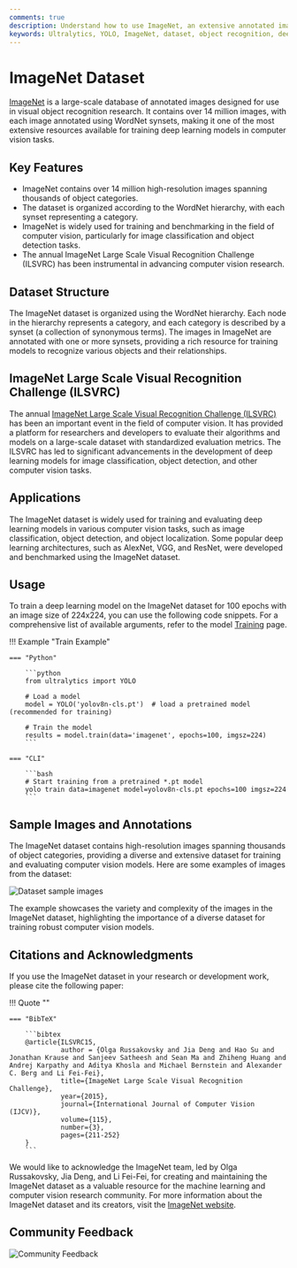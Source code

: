 ```yaml
---
comments: true
description: Understand how to use ImageNet, an extensive annotated image dataset for object recognition research, with Ultralytics YOLO models. Learn about its structure, usage, and significance in computer vision.
keywords: Ultralytics, YOLO, ImageNet, dataset, object recognition, deep learning, computer vision, machine learning, dataset training, model training, image classification, object detection
---
```


# ImageNet Dataset

[ImageNet](https://www.image-net.org/) is a large-scale database of annotated images designed for use in visual object recognition research. It contains over 14 million images, with each image annotated using WordNet synsets, making it one of the most extensive resources available for training deep learning models in computer vision tasks.

## Key Features

- ImageNet contains over 14 million high-resolution images spanning thousands of object categories.
- The dataset is organized according to the WordNet hierarchy, with each synset representing a category.
- ImageNet is widely used for training and benchmarking in the field of computer vision, particularly for image classification and object detection tasks.
- The annual ImageNet Large Scale Visual Recognition Challenge (ILSVRC) has been instrumental in advancing computer vision research.

## Dataset Structure

The ImageNet dataset is organized using the WordNet hierarchy. Each node in the hierarchy represents a category, and each category is described by a synset (a collection of synonymous terms). The images in ImageNet are annotated with one or more synsets, providing a rich resource for training models to recognize various objects and their relationships.

## ImageNet Large Scale Visual Recognition Challenge (ILSVRC)

The annual [ImageNet Large Scale Visual Recognition Challenge (ILSVRC)](https://image-net.org/challenges/LSVRC/) has been an important event in the field of computer vision. It has provided a platform for researchers and developers to evaluate their algorithms and models on a large-scale dataset with standardized evaluation metrics. The ILSVRC has led to significant advancements in the development of deep learning models for image classification, object detection, and other computer vision tasks.

## Applications

The ImageNet dataset is widely used for training and evaluating deep learning models in various computer vision tasks, such as image classification, object detection, and object localization. Some popular deep learning architectures, such as AlexNet, VGG, and ResNet, were developed and benchmarked using the ImageNet dataset.

## Usage

To train a deep learning model on the ImageNet dataset for 100 epochs with an image size of 224x224, you can use the following code snippets. For a comprehensive list of available arguments, refer to the model [Training](../../modes/train.md) page.

!!! Example "Train Example"

    === "Python"

        ```python
        from ultralytics import YOLO

        # Load a model
        model = YOLO('yolov8n-cls.pt')  # load a pretrained model (recommended for training)

        # Train the model
        results = model.train(data='imagenet', epochs=100, imgsz=224)
        ```

    === "CLI"

        ```bash
        # Start training from a pretrained *.pt model
        yolo train data=imagenet model=yolov8n-cls.pt epochs=100 imgsz=224
        ```

## Sample Images and Annotations

The ImageNet dataset contains high-resolution images spanning thousands of object categories, providing a diverse and extensive dataset for training and evaluating computer vision models. Here are some examples of images from the dataset:

![Dataset sample images](https://user-images.githubusercontent.com/26833433/239280348-3d8f30c7-6f05-4dda-9cfe-d62ad9faecc9.png)

The example showcases the variety and complexity of the images in the ImageNet dataset, highlighting the importance of a diverse dataset for training robust computer vision models.

## Citations and Acknowledgments

If you use the ImageNet dataset in your research or development work, please cite the following paper:

!!! Quote ""

    === "BibTeX"

        ```bibtex
        @article{ILSVRC15,
                 author = {Olga Russakovsky and Jia Deng and Hao Su and Jonathan Krause and Sanjeev Satheesh and Sean Ma and Zhiheng Huang and Andrej Karpathy and Aditya Khosla and Michael Bernstein and Alexander C. Berg and Li Fei-Fei},
                 title={ImageNet Large Scale Visual Recognition Challenge},
                 year={2015},
                 journal={International Journal of Computer Vision (IJCV)},
                 volume={115},
                 number={3},
                 pages={211-252}
        }
        ```

We would like to acknowledge the ImageNet team, led by Olga Russakovsky, Jia Deng, and Li Fei-Fei, for creating and maintaining the ImageNet dataset as a valuable resource for the machine learning and computer vision research community. For more information about the ImageNet dataset and its creators, visit the [ImageNet website](https://www.image-net.org/).

## Community Feedback

![Community Feedback](https://github.com/RizwanMunawar/RizwanMunawar/assets/62513924/3b4c3c1b-be2d-427b-a816-5f515b5cb12c)